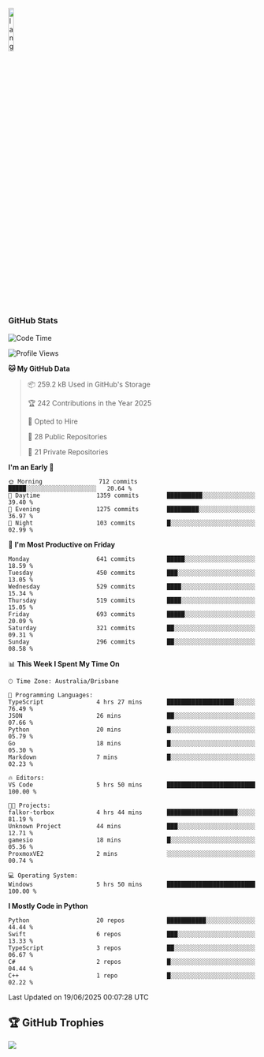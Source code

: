 <p align="left"><img width=15%" src="https://github.com/alansmathew/alansmathew/raw/master/lang.gif" alt="lang image here" /></p>

# <h3 align="left">GitHub Stats</h3>

<!--START_SECTION:waka-->
![Code Time](http://img.shields.io/badge/Code%20Time-581%20hrs%2036%20mins-blue)

![Profile Views](http://img.shields.io/badge/Profile%20Views-3-blue)

**🐱 My GitHub Data** 

> 📦 259.2 kB Used in GitHub's Storage 
 > 
> 🏆 242 Contributions in the Year 2025
 > 
> 💼 Opted to Hire
 > 
> 📜 28 Public Repositories 
 > 
> 🔑 21 Private Repositories 
 > 
**I'm an Early 🐤** 

```text
🌞 Morning                712 commits         █████░░░░░░░░░░░░░░░░░░░░   20.64 % 
🌆 Daytime                1359 commits        ██████████░░░░░░░░░░░░░░░   39.40 % 
🌃 Evening                1275 commits        █████████░░░░░░░░░░░░░░░░   36.97 % 
🌙 Night                  103 commits         █░░░░░░░░░░░░░░░░░░░░░░░░   02.99 % 
```
📅 **I'm Most Productive on Friday** 

```text
Monday                   641 commits         █████░░░░░░░░░░░░░░░░░░░░   18.59 % 
Tuesday                  450 commits         ███░░░░░░░░░░░░░░░░░░░░░░   13.05 % 
Wednesday                529 commits         ████░░░░░░░░░░░░░░░░░░░░░   15.34 % 
Thursday                 519 commits         ████░░░░░░░░░░░░░░░░░░░░░   15.05 % 
Friday                   693 commits         █████░░░░░░░░░░░░░░░░░░░░   20.09 % 
Saturday                 321 commits         ██░░░░░░░░░░░░░░░░░░░░░░░   09.31 % 
Sunday                   296 commits         ██░░░░░░░░░░░░░░░░░░░░░░░   08.58 % 
```


📊 **This Week I Spent My Time On** 

```text
🕑︎ Time Zone: Australia/Brisbane

💬 Programming Languages: 
TypeScript               4 hrs 27 mins       ███████████████████░░░░░░   76.49 % 
JSON                     26 mins             ██░░░░░░░░░░░░░░░░░░░░░░░   07.66 % 
Python                   20 mins             █░░░░░░░░░░░░░░░░░░░░░░░░   05.79 % 
Go                       18 mins             █░░░░░░░░░░░░░░░░░░░░░░░░   05.30 % 
Markdown                 7 mins              █░░░░░░░░░░░░░░░░░░░░░░░░   02.23 % 

🔥 Editors: 
VS Code                  5 hrs 50 mins       █████████████████████████   100.00 % 

🐱‍💻 Projects: 
falkor-torbox            4 hrs 44 mins       ████████████████████░░░░░   81.19 % 
Unknown Project          44 mins             ███░░░░░░░░░░░░░░░░░░░░░░   12.71 % 
gamesio                  18 mins             █░░░░░░░░░░░░░░░░░░░░░░░░   05.36 % 
ProxmoxVE2               2 mins              ░░░░░░░░░░░░░░░░░░░░░░░░░   00.74 % 

💻 Operating System: 
Windows                  5 hrs 50 mins       █████████████████████████   100.00 % 
```

**I Mostly Code in Python** 

```text
Python                   20 repos            ███████████░░░░░░░░░░░░░░   44.44 % 
Swift                    6 repos             ███░░░░░░░░░░░░░░░░░░░░░░   13.33 % 
TypeScript               3 repos             ██░░░░░░░░░░░░░░░░░░░░░░░   06.67 % 
C#                       2 repos             █░░░░░░░░░░░░░░░░░░░░░░░░   04.44 % 
C++                      1 repo              █░░░░░░░░░░░░░░░░░░░░░░░░   02.22 % 
```




 Last Updated on 19/06/2025 00:07:28 UTC
<!--END_SECTION:waka-->

## 🏆 GitHub Trophies

![](https://github-profile-trophy.vercel.app/?username=samh06&theme=discord&no-frame=true&no-bg=false&margin-w=4)
